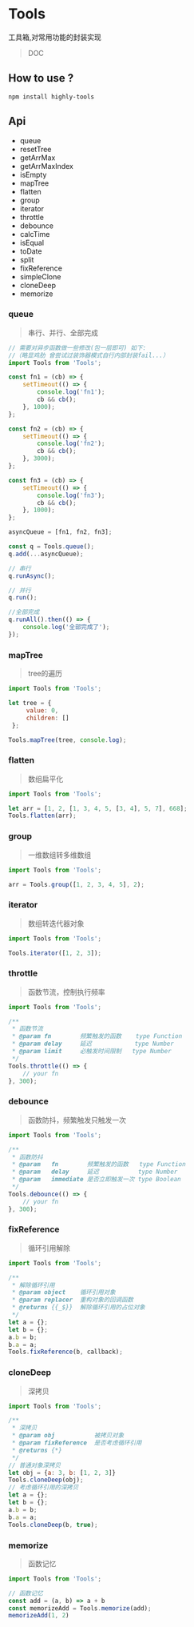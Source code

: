 # Tools
工具箱,对常用功能的封装实现

> DOC

## How to use ?

```npm
npm install highly-tools
```

## Api
- queue
- resetTree
- getArrMax
- getArrMaxIndex
- isEmpty
- mapTree
- flatten
- group
- iterator
- throttle
- debounce
- calcTime
- isEqual
- toDate
- split
- fixReference
- simpleClone
- cloneDeep
- memorize

### queue
> 串行、并行、全部完成
```javascript
// 需要对异步函数做一些修改(包一层即可) 如下:
//（略显鸡肋 曾尝试过装饰器模式自行内部封装fail...）
import Tools from 'Tools';

const fn1 = (cb) => {
    setTimeout(() => {
        console.log('fn1');
        cb && cb();
    }, 1000);
};

const fn2 = (cb) => {
    setTimeout(() => {
        console.log('fn2');
        cb && cb();
    }, 3000);
};

const fn3 = (cb) => {
    setTimeout(() => {
        console.log('fn3');
        cb && cb();
    }, 1000);
};

asyncQueue = [fn1, fn2, fn3];

const q = Tools.queue();
q.add(...asyncQueue);

// 串行
q.runAsync();

// 并行
q.run();

//全部完成
q.runAll().then(() => {
    console.log('全部完成了');
});
```

### mapTree
> tree的遍历
```javascript
import Tools from 'Tools';

let tree = {
     value: 0,
     children: []
 };

Tools.mapTree(tree, console.log);
```

### flatten
> 数组扁平化
```javascript
import Tools from 'Tools';

let arr = [1, 2, [1, 3, 4, 5, [3, 4], 5, 7], 668];
Tools.flatten(arr);
```

### group
> 一维数组转多维数组
```javascript
import Tools from 'Tools';

arr = Tools.group([1, 2, 3, 4, 5], 2);
```

### iterator
> 数组转迭代器对象
```javascript
import Tools from 'Tools';

Tools.iterator([1, 2, 3]);
```

### throttle
> 函数节流，控制执行频率
```javascript
import Tools from 'Tools';

/**
 * 函数节流
 * @param fn        频繁触发的函数    type Function
 * @param delay     延迟            type Number
 * @param limit     必触发时间限制   type Number
 */
Tools.throttle(() => {
    // your fn
}, 300);
```

### debounce
> 函数防抖，频繁触发只触发一次
```javascript
import Tools from 'Tools';

/**
 * 函数防抖
 * @param   fn        频繁触发的函数   type Function
 * @param   delay     延迟           type Number
 * @param   immediate 是否立即触发一次 type Boolean
 */
Tools.debounce(() => {
    // your fn
}, 300);

```

### fixReference
> 循环引用解除
```javascript
import Tools from 'Tools';

/**
 * 解除循环引用
 * @param object    循环引用对象
 * @param replacer  重构对象的回调函数
 * @returns {{_$}}  解除循环引用的占位对象
 */
let a = {};
let b = {};
a.b = b;
b.a = a;
Tools.fixReference(b, callback);

```

### cloneDeep
> 深拷贝
```javascript
import Tools from 'Tools';

/**
 * 深拷贝
 * @param obj           被拷贝对象
 * @param fixReference  是否考虑循环引用
 * @returns {*}
 */
// 普通对象深拷贝
let obj = {a: 3, b: [1, 2, 3]}
Tools.cloneDeep(obj);
// 考虑循环引用的深拷贝
let a = {};
let b = {};
a.b = b;
b.a = a;
Tools.cloneDeep(b, true);

```

### memorize
> 函数记忆
```javascript
import Tools from 'Tools';

// 函数记忆
const add = (a, b) => a + b
const memorizeAdd = Tools.memorize(add);
memorizeAdd(1, 2)
```
```
